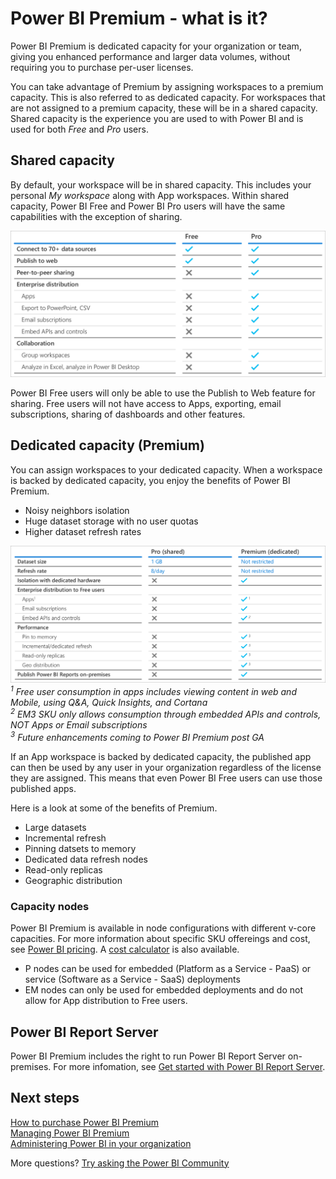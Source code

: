 <properties
   pageTitle="Power BI Pro content - what is it?"
   description="Power BI Premium is dedicated capacity for your organization or team, giving you enhanced performance and larger data volumes, without requiring you to purchase per-user licenses."
   services="powerbi"
   documentationCenter=""
   authors="guyinacube"
   manager="erikre"
   backup=""
   editor=""
   tags=""
   qualityFocus="no"
   qualityDate=""/>
<tags
   ms.service="powerbi"
   ms.devlang="NA"
   ms.topic="get-started-article"
   ms.tgt_pltfrm="NA"
   ms.workload="powerbi"
   ms.date="05/19/2017"
   ms.author="asaxton"/>

# Power BI Premium - what is it?

Power BI Premium is dedicated capacity for your organization or team, giving you enhanced performance and larger data volumes, without requiring you to purchase per-user licenses.

You can take advantage of Premium by assigning workspaces to a premium capacity. This is also referred to as dedicated capacity. For workspaces that are not assigned to a premium capacity, these will be in a shared capacity. Shared capacity is the experience you are used to with Power BI and is used for both *Free* and *Pro* users.

## Shared capacity

By default, your workspace will be in shared capacity. This includes your personal *My workspace* along with App workspaces. Within shared capacity, Power BI Free and Power BI Pro users will have the same capabilities with the exception of sharing.

![](media/powerbi-premium/free-vs-pro.png "Power BI Free vs. Power BI Pro capabilities")

Power BI Free users will only be able to use the Publish to Web feature for sharing. Free users will not have access to Apps, exporting, email subscriptions, sharing of dashboards and other features.  

## Dedicated capacity (Premium)

You can assign workspaces to your dedicated capacity. When a workspace is backed by dedicated capacity, you enjoy the benefits of Power BI Premium.

- Noisy neighbors isolation
- Huge dataset storage with no user quotas
- Higher dataset refresh rates

![](media/powerbi-premium/powerbi-capacity-tiers.png)  
*<sup>1</sup> Free user consumption in apps includes viewing content in web and Mobile, using Q&A, Quick Insights, and Cortana*  
*<sup>2</sup> EM3 SKU only allows consumption through embedded APIs and controls, NOT Apps or Email subscriptions*  
*<sup>3</sup> Future enhancements coming to Power BI Premium post GA*

If an App workspace is backed by dedicated capacity, the published app can then be used by any user in your organization regardless of the license they are assigned. This means that even Power BI Free users can use those published apps.

Here is a look at some of the benefits of Premium.

- Large datasets
- Incremental refresh
- Pinning datsets to memory
- Dedicated data refresh nodes
- Read-only replicas
- Geographic distribution

### Capacity nodes

Power BI Premium is available in node configurations with different v-core capacities. For more information about specific SKU offereings and cost, see [Power BI pricing](https://powerbi.microsoft.com/pricing/). A [cost calculator](https://powerbi.microsoft.com/calculator/) is also available.

- P nodes can be used for embedded (Platform as a Service - PaaS) or service (Software as a Service - SaaS) deployments
- EM nodes can only be used for embedded deployments and do not allow for App distribution to Free users.

## Power BI Report Server

Power BI Premium includes the right to run Power BI Report Server on-premises. For more infomation, see [Get started with Power BI Report Server](report-server/reportserver-get-started.md).

## Next steps

[How to purchase Power BI Premium](powerbi-admin-premium-purchase.md)  
[Managing Power BI Premium](powerbi-admin-premium-manage.md)  
[Administering Power BI in your organization](powerbi-admin-administering-power-bi-in-your-organization.md)  

More questions? [Try asking the Power BI Community](https://community.powerbi.com/)